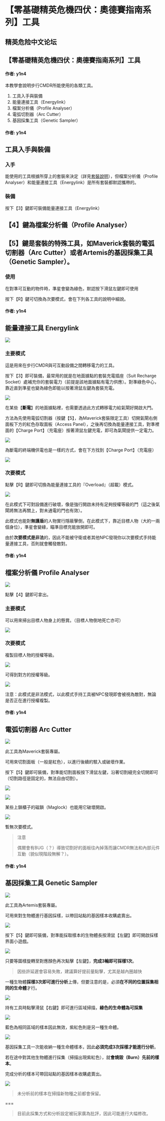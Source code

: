 # 【零基礎精英危機四伏：奧德賽指南系列】工具

## 精英危险中文论坛

## 【零基礎精英危機四伏：奧德賽指南系列】工具

#### 作者: y1n4

本教學會說明步行CMDR所能使用的各類工具。

1. 工具入手與裝備
2. 能量連接工具（Energylink）
3. 檔案分析儀（Profile Analyser）
4. 電弧切割器（Arc Cutter）
5. 基因採集工具（Genetic Sampler）

#### 作者: y1n4

## 工具入手與裝備

### 入手

能使用的工具根據所穿上的套裝來決定（詳見[套裝說明](https://forum.elitedanger.cn/d/711)），但檔案分析儀（Profile Analyser）和能量連接工具（Energylink）是所有套裝都默認攜帶的。

### 裝備

按下【3】鍵即可裝備能量連接工具（Energylink）

## 【4】鍵為檔案分析儀（Profile Analyser）

## 【5】鍵是套裝的特殊工具，如Maverick套裝的電弧切割器（Arc Cutter）或者Artemis的基因採集工具（Genetic Sampler）。

### 使用

在對準可互動的物件時，準星會變為綠色，默認按下滑鼠左鍵即可使用

按下【R】鍵可切換為次要模式，會在下列各工具的說明中細說。

#### 作者: y1n4

## 能量連接工具 Energylink

![](https://qiniu.elitedanger.cn/assets/files/2021-04-02/1617358990-208675-160137548-10164808747510564-9126082340594864888-o.jpeg)

### 主要模式

這是用來在步行CMDR與可互動設備之間轉移電力的工具。

按下【3】即可裝備，最常用的就是在地面據點的套裝充電插座（Suit Recharge Socket）處補充你的套裝電力（前提是該地面據點有電力供應）。對準綠色中心，靠近直到準星也變為綠色即能以按著滑鼠左鍵為套裝充電。

![](https://qiniu.elitedanger.cn/assets/files/2021-04-03/1617450112-415002-energylinktransfer02.jpeg)

在某些【**斷電**】的地面據點裡，也需要透過此方式轉移電力給氣閘好開啟大門。

方法為先使用電弧切割器（按鍵【5】，為Maverick套裝限定工具）切開氣閘右側面板下方的紅色存取面板（Access Panel），之後再切換為能量連接工具，對準裡面的【Charge Port】（充電座）按著滑鼠左鍵充電，即可為氣閘提供一定電力。

![](https://qiniu.elitedanger.cn/assets/files/2021-04-02/1617359573-174113-359320-20210402175945-1.png)

為斷電的終端機供電也是一樣的方式，會在下方找到【Charge Port】（充電座）

![](https://qiniu.elitedanger.cn/assets/files/2021-04-02/1617359634-79206-359320-20210402180053-1.png)

### 次要模式

點擊【R】鍵即可切換為能量連接工具的『Overload』（超載）模式。

![](https://qiniu.elitedanger.cn/assets/files/2021-04-02/1617359800-206409-energylinkoverlaod01.jpeg)

在此模式下可對設備進行破壞，像是強行開啟未持有足夠授權等級的門（這之後氣閘將無法再關上，對未通電的門也有效）。

此模式也能對**無護盾**的人物實行隱蔽擊倒，在此模式下，靠近目標人物（大約一兩個身位），準星會變綠，瞄準目標充能放開即可。

由於**次要模式是非法**的，因此不能被守衛或者其他NPC發現你以次要模式手持能量連接工具，否則就會觸發敵對。

#### 作者: y1n4

## 檔案分析儀 Profile Analyser

![](https://qiniu.elitedanger.cn/assets/files/2021-04-02/1617360528-561325-161576286-10164813426175564-2556963000904639747-o.jpeg)

點擊【4】鍵即可拿出。

### 主要模式

可以用來掃出目標人物身上的懸賞。（目標人物倒地死亡亦可）

![](https://qiniu.elitedanger.cn/assets/files/2021-04-02/1617385068-583506-profileanalyser01.jpeg)

### 次要模式

複製目標人物的授權等級。

![](https://qiniu.elitedanger.cn/assets/files/2021-04-02/1617385303-194110-profileanalyser02.jpeg)

可得到對方的授權等級。

![](https://qiniu.elitedanger.cn/assets/files/2021-04-02/1617385670-321960-authlevel01.jpeg)

注意：此模式是非法模式，以此模式手持工具被NPC發現即會被視為敵對，無論是否正在進行授權複製。

#### 作者: y1n4

## 電弧切割器 Arc Cutter

![](https://qiniu.elitedanger.cn/assets/files/2021-04-02/1617360087-843767-160219522-10164817983660564-707110954022673728-o.jpeg)

此工具為Maverick套裝專屬。

可用來切割面板（一般是紅色），以進行後續的駭入或破壞作業。

按下【5】鍵即可裝備，對準能切割面板按下滑鼠左鍵，沿著切割縫完全切開即可（切割路徑是固定的，無法自由切割）。

![](https://qiniu.elitedanger.cn/assets/files/2021-04-02/1617360449-772128-arccutter01.jpeg)

![](https://qiniu.elitedanger.cn/assets/files/2021-04-02/1617360458-74461-arccutter02.jpeg)

某些上鎖櫃子的磁鎖（Maglock）也能用它破壞開啟。

![](https://qiniu.elitedanger.cn/assets/files/2021-04-04/1617524798-405438-arccutter03.jpeg)

暫無次要模式。

> 注意
>
> 偶爾會有BUG（？）導致切割好的面板往內掉落而讓CMDR無法和內部元件互動（貌似現階段無解？）。

#### 作者: y1n4

## 基因採集工具 Genetic Sampler

![](https://qiniu.elitedanger.cn/assets/files/2021-04-02/1617360562-621227-162506821-10164821752545564-3769728919801017336-o.jpeg)

此工具為Artemis套裝專屬。

可用來對生物體進行基因採樣，以帶回站點的基因樣本收購處賣出。

![](https://qiniu.elitedanger.cn/assets/files/2021-04-17/1618642774-206314-exosampling01.jpeg)

按下【5】鍵即可裝備，對準能採取樣本的生物體長按滑鼠【左鍵】即可開啟採樣界面小遊戲。

![](https://qiniu.elitedanger.cn/assets/files/2021-04-17/1618642927-639965-exosampling02.jpeg)

只要等圖樣旋轉至對應顏色再次點擊【左鍵】，**完成3輪即可採樣1次**。

> 因些許延遲會容易失敗，建議算好提前量點擊，尤其是越內圈越快

一種生物體**採樣3次即可進行分析**上傳，但要注意的是，必須**在不同的位置採集相同的生命體**才行。

![](https://qiniu.elitedanger.cn/assets/files/2021-04-17/1618643155-559893-exosampling03.jpeg)

持有工具時點擊滑鼠【右鍵】即可進行區域掃描，**綠色的生命體為可採集**

![](https://qiniu.elitedanger.cn/assets/files/2021-04-17/1618643238-128732-exosampling04.jpeg)

藍色為相同區域的樣本因此無效，紫紅色則是另一種生命體。

![](https://qiniu.elitedanger.cn/assets/files/2021-04-17/1618644140-708199-exosampling05.jpeg)

基因採集工具一次能收納一種生命體樣本，因此**必須完成3次採樣才能進行分析**。

若在途中對其他生物體進行採集（掃描出現紫紅色），就**會燒毀（Burn）先前的樣本**。

完成分析的樣本可帶回站點的基因樣本收購處賣出。

![](https://qiniu.elitedanger.cn/assets/files/2021-04-17/1618643303-331555-exosampling09.jpeg)

> 未分析前的樣本在掃描新物種之前都會保留。

===

> 目前此採集方式和分析設定被玩家廣為批評，因此可能進行大幅修改。

